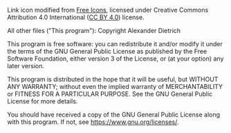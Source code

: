 Link icon modified from [Free Icons](https://free-icons.github.io/free-icons/),
licensed under Creative Commons Attribution 4.0 International
([CC BY 4.0](https://creativecommons.org/licenses/by/4.0/legalcode)) license.

All other files ("This program"): Copyright Alexander Dietrich

This program is free software: you can redistribute it and/or modify
it under the terms of the GNU General Public License as published by
the Free Software Foundation, either version 3 of the License, or
(at your option) any later version.

This program is distributed in the hope that it will be useful,
but WITHOUT ANY WARRANTY; without even the implied warranty of
MERCHANTABILITY or FITNESS FOR A PARTICULAR PURPOSE.  See the
GNU General Public License for more details.

You should have received a copy of the GNU General Public License
along with this program.  If not, see <https://www.gnu.org/licenses/>.
